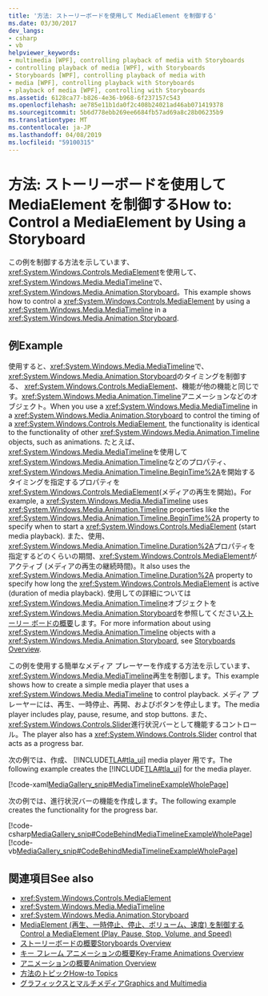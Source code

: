 ```yaml
---
title: '方法: ストーリーボードを使用して MediaElement を制御する'
ms.date: 03/30/2017
dev_langs:
- csharp
- vb
helpviewer_keywords:
- multimedia [WPF], controlling playback of media with Storyboards
- controlling playback of media [WPF], with Storyboards
- Storyboards [WPF], controlling playback of media with
- media [WPF], controlling playback with Storyboards
- playback of media [WPF], controlling with Storyboards
ms.assetid: 6128ca77-b826-4e36-b968-6f237157c543
ms.openlocfilehash: ae785e11b1da0f2c408b24021ad46ab071419378
ms.sourcegitcommit: 5b6d778ebb269ee6684fb57ad69a8c28b06235b9
ms.translationtype: MT
ms.contentlocale: ja-JP
ms.lasthandoff: 04/08/2019
ms.locfileid: "59100315"
---
```

# <a name="how-to-control-a-mediaelement-by-using-a-storyboard"></a><span data-ttu-id="d90ad-102">方法: ストーリーボードを使用して MediaElement を制御する</span><span class="sxs-lookup"><span data-stu-id="d90ad-102">How to: Control a MediaElement by Using a Storyboard</span></span>
<span data-ttu-id="d90ad-103">この例を制御する方法を示しています、<xref:System.Windows.Controls.MediaElement>を使用して、<xref:System.Windows.Media.MediaTimeline>で、 <xref:System.Windows.Media.Animation.Storyboard>。</span><span class="sxs-lookup"><span data-stu-id="d90ad-103">This example shows how to control a <xref:System.Windows.Controls.MediaElement> by using a <xref:System.Windows.Media.MediaTimeline> in a <xref:System.Windows.Media.Animation.Storyboard>.</span></span>  
  
## <a name="example"></a><span data-ttu-id="d90ad-104">例</span><span class="sxs-lookup"><span data-stu-id="d90ad-104">Example</span></span>  
 <span data-ttu-id="d90ad-105">使用すると、<xref:System.Windows.Media.MediaTimeline>で、<xref:System.Windows.Media.Animation.Storyboard>のタイミングを制御する、 <xref:System.Windows.Controls.MediaElement>、機能が他の機能と同じです。<xref:System.Windows.Media.Animation.Timeline>アニメーションなどのオブジェクト。</span><span class="sxs-lookup"><span data-stu-id="d90ad-105">When you use a <xref:System.Windows.Media.MediaTimeline> in a <xref:System.Windows.Media.Animation.Storyboard> to control the timing of a <xref:System.Windows.Controls.MediaElement>, the functionality is identical to the functionality of other <xref:System.Windows.Media.Animation.Timeline> objects, such as animations.</span></span> <span data-ttu-id="d90ad-106">たとえば、<xref:System.Windows.Media.MediaTimeline>を使用して<xref:System.Windows.Media.Animation.Timeline>などのプロパティ、<xref:System.Windows.Media.Animation.Timeline.BeginTime%2A>を開始するタイミングを指定するプロパティを<xref:System.Windows.Controls.MediaElement>(メディアの再生を開始)。</span><span class="sxs-lookup"><span data-stu-id="d90ad-106">For example, a <xref:System.Windows.Media.MediaTimeline> uses <xref:System.Windows.Media.Animation.Timeline> properties like the <xref:System.Windows.Media.Animation.Timeline.BeginTime%2A> property to specify when to start a <xref:System.Windows.Controls.MediaElement> (start media playback).</span></span> <span data-ttu-id="d90ad-107">また、使用、<xref:System.Windows.Media.Animation.Timeline.Duration%2A>プロパティを指定するどのくらいの期間、<xref:System.Windows.Controls.MediaElement>がアクティブ (メディアの再生の継続時間)。</span><span class="sxs-lookup"><span data-stu-id="d90ad-107">It also uses the <xref:System.Windows.Media.Animation.Timeline.Duration%2A> property to specify how long the <xref:System.Windows.Controls.MediaElement> is active (duration of media playback).</span></span> <span data-ttu-id="d90ad-108">使用しての詳細については<xref:System.Windows.Media.Animation.Timeline>オブジェクトを<xref:System.Windows.Media.Animation.Storyboard>を参照してください[ストーリー ボードの概要](storyboards-overview.md)します。</span><span class="sxs-lookup"><span data-stu-id="d90ad-108">For more information about using <xref:System.Windows.Media.Animation.Timeline> objects with a <xref:System.Windows.Media.Animation.Storyboard>, see [Storyboards Overview](storyboards-overview.md).</span></span>  
  
 <span data-ttu-id="d90ad-109">この例を使用する簡単なメディア プレーヤーを作成する方法を示しています、<xref:System.Windows.Media.MediaTimeline>再生を制御します。</span><span class="sxs-lookup"><span data-stu-id="d90ad-109">This example shows how to create a simple media player that uses a <xref:System.Windows.Media.MediaTimeline> to control playback.</span></span> <span data-ttu-id="d90ad-110">メディア プレーヤーには、再生、一時停止、再開、およびボタンを停止します。</span><span class="sxs-lookup"><span data-stu-id="d90ad-110">The media player includes play, pause, resume, and stop buttons.</span></span> <span data-ttu-id="d90ad-111">また、<xref:System.Windows.Controls.Slider>進行状況バーとして機能するコントロール。</span><span class="sxs-lookup"><span data-stu-id="d90ad-111">The player also has a <xref:System.Windows.Controls.Slider> control that acts as a progress bar.</span></span>  
  
 <span data-ttu-id="d90ad-112">次の例では、作成、 [!INCLUDE[TLA#tla_ui](../../../../includes/tlasharptla-ui-md.md)] media player 用です。</span><span class="sxs-lookup"><span data-stu-id="d90ad-112">The following example creates the [!INCLUDE[TLA#tla_ui](../../../../includes/tlasharptla-ui-md.md)] for the media player.</span></span>  
  
 [!code-xaml[MediaGallery_snip#MediaTimelineExampleWholePage](~/samples/snippets/visualbasic/VS_Snippets_Wpf/MediaGallery_snip/VB/MediaTimelineExample.xaml#mediatimelineexamplewholepage)]  
  
 <span data-ttu-id="d90ad-113">次の例では、進行状況バーの機能を作成します。</span><span class="sxs-lookup"><span data-stu-id="d90ad-113">The following example creates the functionality for the progress bar.</span></span>  
  
 [!code-csharp[MediaGallery_snip#CodeBehindMediaTimelineExampleWholePage](~/samples/snippets/csharp/VS_Snippets_Wpf/MediaGallery_snip/CSharp/MediaTimelineExample.xaml.cs#codebehindmediatimelineexamplewholepage)]
 [!code-vb[MediaGallery_snip#CodeBehindMediaTimelineExampleWholePage](~/samples/snippets/visualbasic/VS_Snippets_Wpf/MediaGallery_snip/VB/MediaTimelineExample.xaml.vb#codebehindmediatimelineexamplewholepage)]  
  
## <a name="see-also"></a><span data-ttu-id="d90ad-114">関連項目</span><span class="sxs-lookup"><span data-stu-id="d90ad-114">See also</span></span>

- <xref:System.Windows.Controls.MediaElement>
- <xref:System.Windows.Media.MediaTimeline>
- <xref:System.Windows.Media.Animation.Storyboard>
- [<span data-ttu-id="d90ad-115">MediaElement (再生、一時停止、停止、ボリューム、速度) を制御する</span><span class="sxs-lookup"><span data-stu-id="d90ad-115">Control a MediaElement (Play, Pause, Stop, Volume, and Speed)</span></span>](how-to-control-a-mediaelement-play-pause-stop-volume-and-speed.md)
- [<span data-ttu-id="d90ad-116">ストーリーボードの概要</span><span class="sxs-lookup"><span data-stu-id="d90ad-116">Storyboards Overview</span></span>](storyboards-overview.md)
- [<span data-ttu-id="d90ad-117">キー フレーム アニメーションの概要</span><span class="sxs-lookup"><span data-stu-id="d90ad-117">Key-Frame Animations Overview</span></span>](key-frame-animations-overview.md)
- [<span data-ttu-id="d90ad-118">アニメーションの概要</span><span class="sxs-lookup"><span data-stu-id="d90ad-118">Animation Overview</span></span>](animation-overview.md)
- [<span data-ttu-id="d90ad-119">方法のトピック</span><span class="sxs-lookup"><span data-stu-id="d90ad-119">How-to Topics</span></span>](audio-and-video-how-to-topics.md)
- [<span data-ttu-id="d90ad-120">グラフィックスとマルチメディア</span><span class="sxs-lookup"><span data-stu-id="d90ad-120">Graphics and Multimedia</span></span>](index.md)
